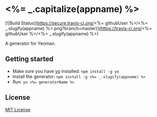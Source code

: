 # <%= _.capitalize(appname) %>
[![Build Status](https://secure.travis-ci.org/<%= githubUser %>/<%= _.slugify(appname) %>.png?branch=master)](https://travis-ci.org/<%= githubUser %>/<%= _.slugify(appname) %>)

A generator for Yeoman.

## Getting started
- Make sure you have [yo](https://github.com/yeoman/yo) installed:
    `npm install -g yo`
- Install the generator: `npm install -g <%= _.slugify(appname) %>`
- Run: `yo <%= generatorName %>`

## License
[MIT License](http://en.wikipedia.org/wiki/MIT_License)
